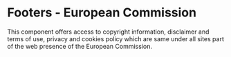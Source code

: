 # Footers - European Commission

This component offers access to copyright information, disclaimer and terms of use, privacy and cookies policy which are same under all sites part of the web presence of the European Commission.
